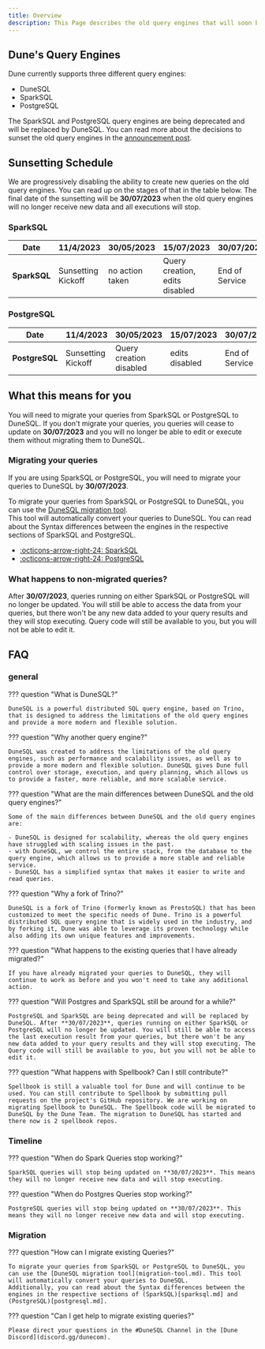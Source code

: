 ```yaml
---
title: Overview
description: This Page describes the old query engines that will soon be depreceated. SparkSQL and PostgresSQL will be replaced by DuneSQL.   
---
```


## Dune's Query Engines

Dune currently supports three different query engines:  

- DuneSQL  
- SparkSQL  
- PostgreSQL  

The SparkSQL and PostgreSQL query engines are being deprecated and will be replaced by DuneSQL. You can read more about the decisions to sunset the old query engines in the [announcement post](https://dune.com/blog/introducing-dune-sql).

## Sunsetting Schedule

We are progressively disabling the ability to create new queries on the old query engines. You can read up on the stages of that in the table below. 
The final date of the sunsetting will be **30/07/2023** when the old query engines will no longer receive new data and all executions will stop.


### SparkSQL

| Date          | 11/4/2023            | 30/05/2023              | 15/07/2023                     | 30/07/2023     |
|---------------|----------------------|-------------------------|--------------------------------|----------------|
|**SparkSQL**   | Sunsetting Kickoff   | no action taken         | Query creation, edits disabled | End of Service |

### PostgreSQL

| Date          | 11/4/2023            | 30/05/2023              | 15/07/2023     | 30/07/2023          |
|---------------|----------------------|-------------------------|----------------|---------------------|
|**PostgreSQL** | Sunsetting Kickoff   | Query creation disabled | edits disabled | End of Service      |

## What this means for you

You will need to migrate your queries from SparkSQL or PostgreSQL to DuneSQL. If you don't migrate your queries, you queries will cease to update on **30/07/2023** and you will no longer be able to edit or execute them without migrating them to DuneSQL. 

### Migrating your queries

If you are using SparkSQL or PostgreSQL, you will need to migrate your queries to DuneSQL by **30/07/2023**.  

To migrate your queries from SparkSQL or PostgreSQL to DuneSQL, you can use the [DuneSQL migration tool](migration-tool.md).  
This tool will automatically convert your queries to DuneSQL.
You can read about the Syntax differences between the engines in the respective sections of SparkSQL and PostgreSQL.

<div class="cards grid" markdown>

- [:octicons-arrow-right-24: SparkSQL](SparkSQL.md)
- [:octicons-arrow-right-24: PostgreSQL](PostgreSQL.md)

</div>


### What happens to non-migrated queries?
After **30/07/2023**, queries running on either SparkSQL or PostgreSQL will no longer be updated. You will still be able to access the data from your queries, but there won't be any new data added to your query results and they will stop executing. Query code will still be available to you, but you will not be able to edit it.

## FAQ

### general

??? question "What is DuneSQL?"

    DuneSQL is a powerful distributed SQL query engine, based on Trino, that is designed to address the limitations of the old query engines and provide a more modern and flexible solution.

??? question "Why another query engine?"

    DuneSQL was created to address the limitations of the old query engines, such as performance and scalability issues, as well as to provide a more modern and flexible solution. DuneSQL gives Dune full control over storage, execution, and query planning, which allows us to provide a faster, more reliable, and more scalable service.

??? question "What are the main differences between DuneSQL and the old query engines?"

    Some of the main differences between DuneSQL and the old query engines are:

    - DuneSQL is designed for scalability, whereas the old query engines have struggled with scaling issues in the past.
    - with DuneSQL, we control the entire stack, from the database to the query engine, which allows us to provide a more stable and reliable service.
    - DuneSQL has a simplified syntax that makes it easier to write and read queries.

??? question "Why a fork of Trino?"

    DuneSQL is a fork of Trino (formerly known as PrestoSQL) that has been customized to meet the specific needs of Dune. Trino is a powerful distributed SQL query engine that is widely used in the industry, and by forking it, Dune was able to leverage its proven technology while also adding its own unique features and improvements.

??? question "What happens to the existing queries that I have already migrated?"

    If you have already migrated your queries to DuneSQL, they will continue to work as before and you won't need to take any additional action.

??? question "Will Postgres and SparkSQL still be around for a while?"

    PostgreSQL and SparkSQL are being deprecated and will be replaced by DuneSQL. After **30/07/2023**, queries running on either SparkSQL or PostgreSQL will no longer be updated. You will still be able to access the last execution result from your queries, but there won't be any new data added to your query results and they will stop executing. The Query code will still be available to you, but you will not be able to edit it.

??? question "What happens with Spellbook? Can I still contribute?"

    Spellbook is still a valuable tool for Dune and will continue to be used. You can still contribute to Spellbook by submitting pull requests on the project's GitHub repository. We are working on migrating Spellbook to DuneSQL. The Spellbook code will be migrated to DuneSQL by the Dune Team. The migration to DuneSQL has started and there now is 2 spellbook repos.
 

### Timeline

??? question "When do Spark Queries stop working?"

    SparkSQL queries will stop being updated on **30/07/2023**. This means they will no longer receive new data and will stop executing.

??? question "When do Postgres Queries stop working?"

    PostgreSQL queries will stop being updated on **30/07/2023**. This means they will no longer receive new data and will stop executing.

### Migration

??? question "How can I migrate existing Queries?"

    To migrate your queries from SparkSQL or PostgreSQL to DuneSQL, you can use the [DuneSQL migration tool](migration-tool.md). This tool will automatically convert your queries to DuneSQL.
    Additionally, you can read about the Syntax differences between the engines in the respective sections of (SparkSQL)[sparksql.md] and (PostgreSQL)[postgresql.md].

??? question "Can I get help to migrate existing queries?"

    Please direct your questions in the #DuneSQL Channel in the [Dune Discord](discord.gg/dunecom).

